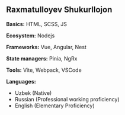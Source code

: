 ## Raxmatulloyev Shukurllojon

**Basics:** HTML, SCSS, JS

**Ecosystem:** Nodejs

**Frameworks:** Vue, Angular, Nest

**State managers:** Pinia, NgRx

**Tools:** Vite, Webpack, VSCode

**Languages:**
  - Uzbek (Native)
  - Russian (Professional working proficiency)
  - English (Elementary Proficiency)
